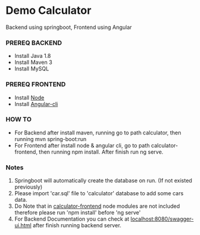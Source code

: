 # Demo Calculator
Backend using springboot, Frontend using Angular

### PREREQ BACKEND ###

* Install Java 1.8
* Install Maven 3
* Install MySQL

### PREREQ FRONTEND ###

* Install [Node](https://nodejs.org/en/download/)
* Install [Angular-cli](https://www.npmjs.com/package/@angular/cli)

### HOW TO ###
* For Backend after install maven, running go to path calculator, then running mvn spring-boot:run
* For Frontend after install node & angular cli, go to path calculator-frontend, then running npm install. After finish run ng serve.

### Notes ###
1. Springboot will automatically create the database on run. (If not existed previously)
2. Please import 'car.sql' file to 'calculator' database to add some cars data.
3. Do Note that in [calculator-frontend](https://github.com/rheinland2191/demo-calculator/tree/master/calculator-frontend) node modules are not included therefore please run 'npm install' before 'ng serve'
4. For Backend Documentation you can check at [localhost:8080/swagger-ui.html](localhost:8080/swagger-ui.html) after finish running backend server.

